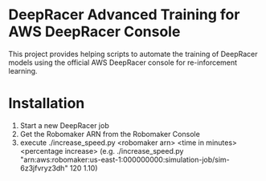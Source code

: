 # DeepRacer Advanced Training for AWS DeepRacer Console

This project provides helping scripts to automate the training of DeepRacer models using the official AWS DeepRacer console for re-inforcement learning.

# Installation
1. Start a new DeepRacer job
2. Get the Robomaker ARN from the Robomaker Console
3. execute ./increase_speed.py \<robomaker arn\> \<time in minutes\> \<percentage increase\> (e.g. ./increase_speed.py "arn:aws:robomaker:us-east-1:000000000:simulation-job/sim-6z3jfvryz3dh" 120 1.10)
